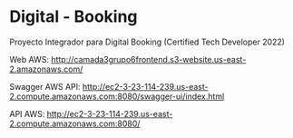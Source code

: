 # Digital - Booking

Proyecto Integrador para Digital Booking (Certified Tech Developer 2022)


Web AWS: http://camada3grupo6frontend.s3-website.us-east-2.amazonaws.com/

Swagger AWS API: http://ec2-3-23-114-239.us-east-2.compute.amazonaws.com:8080/swagger-ui/index.html

API AWS: http://ec2-3-23-114-239.us-east-2.compute.amazonaws.com:8080/
